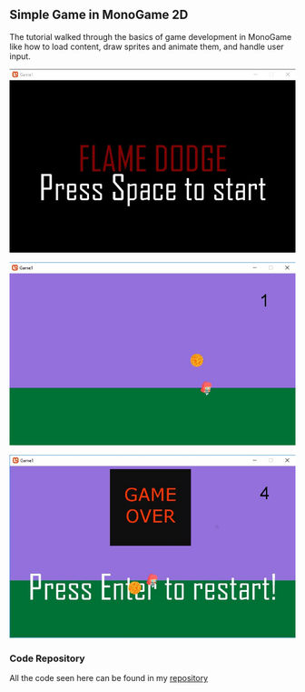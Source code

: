 ## Simple Game in MonoGame 2D
The tutorial walked through the basics of game development in MonoGame like  how to load content, draw sprites and animate them,
and handle user input.

![](img/gameStart.JPG?raw=true)

![](img/away.JPG?raw=true)

![](img/gameOver.JPG?raw=true)

### Code Repository
All the code seen here can be found in my [repository](https://github.com/hmadland/Projects)
